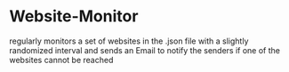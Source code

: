 # Website-Monitor
regularly monitors a set of websites in the .json file with a slightly randomized interval and sends an Email to notify the senders if one of the websites cannot be reached
